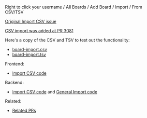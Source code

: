 Right to click your username / All Boards / Add Board / Import / From CSV/TSV

[Original Import CSV issue](https://github.com/wekan/wekan/issues/395)

[CSV import was added at PR 3081](https://github.com/wekan/wekan/pull/3081)

Here's a copy of the CSV and TSV to test out the functionality:
- [board-import.csv](https://wekan.github.io/csv/board-import.csv)
- [board-import.tsv](https://wekan.github.io/csv/board-import.tsv)

Frontend:
- [Import CSV code](https://github.com/wekan/wekan/tree/main/client/components/import)

Backend:
- [Import CSV code](https://github.com/wekan/wekan/blob/main/models/csvCreator.js) and [General Import code](https://github.com/wekan/wekan/blob/main/models/import.js)

Related:
- [Related PRs](https://github.com/wekan/wekan/pulls?q=is%3Apr+is%3Aclosed+csv)
